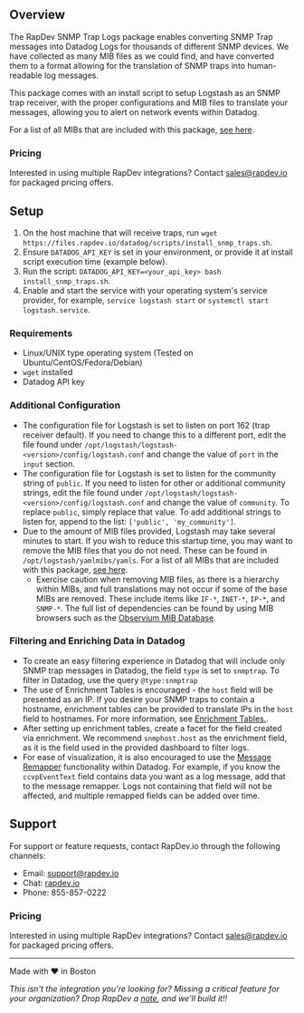 ## Overview
The RapDev SNMP Trap Logs package enables converting SNMP Trap messages into Datadog Logs for thousands of different
SNMP devices. We have collected as many MIB files as we could find, and have converted them to a format allowing for
the translation of SNMP traps into human-readable log messages.

This package comes with an install script to setup Logstash as an SNMP trap receiver, with the proper configurations
and MIB files to translate your messages, allowing you to alert on network events within Datadog.

For a list of all MIBs that are included with this package, [see here][4].

### Pricing
Interested in using multiple RapDev integrations? Contact [sales@rapdev.io](mailto:sales@rapdev.io) for packaged pricing offers.

## Setup

1. On the host machine that will receive traps, run `wget https://files.rapdev.io/datadog/scripts/install_snmp_traps.sh`.
2. Ensure `DATADOG_API_KEY` is set in your environment, or provide it at install script execution time (example below).
3. Run the script: `DATADOG_API_KEY=<your_api_key> bash install_snmp_traps.sh`.
4. Enable and start the service with your operating system's service provider, for example, `service logstash start` or `systemctl start logstash.service`.

### Requirements

* Linux/UNIX type operating system (Tested on Ubuntu/CentOS/Fedora/Debian)
* `wget` installed
* Datadog API key

### Additional Configuration

- The configuration file for Logstash is set to listen on port 162 (trap receiver default). If you need to change this to a different port,
  edit the file found under `/opt/logstash/logstash-<version>/config/logstash.conf` and change the value of `port` in the `input` section.
- The configuration file for Logstash is set to listen for the community string of `public`. If you need to listen for other or additional
  community strings, edit the file found under `/opt/logstash/logstash-<version>/config/logstash.conf` and change the value of `community`.
  To replace `public`, simply replace that value. To add additional strings to listen for, append to the list: `['public', 'my_community']`.
- Due to the amount of MIB files provided, Logstash may take several minutes to start. If you wish to reduce this startup time, you may want
  to remove the MIB files that you do not need. These can be found in `/opt/logstash/yamlmibs/yamls`. For a list of all MIBs that are included
  with this package, [see here][4].
    - Exercise caution when removing MIB files, as there is a hierarchy within MIBs, and full translations may not occur if some of the base
      MIBs are removed. These include items like `IF-*`, `INET-*`, `IP-*`, and `SNMP-*`. The full list of dependencies can be found by using MIB
      browsers such as the [Observium MIB Database](https://mibs.observium.org).

### Filtering and Enriching Data in Datadog

- To create an easy filtering experience in Datadog that will include only SNMP trap messages in Datadog, the field `type` is set 
  to `snmptrap`. To filter in Datadog, use the query `@type:snmptrap`
- The use of Enrichment Tables is encouraged - the `host` field will be presented as an IP. If you desire your SNMP traps to contain a hostname,
  enrichment tables can be provided to translate IPs in the `host` field to hostnames. For more information, see [Enrichment Tables.][1].
- After setting up enrichment tables, create a facet for the field created via enrichment. We recommend `snmphost.host` as the enrichment field, as
  it is the field used in the provided dashboard to filter logs.
- For ease of visualization, it is also encouraged to use the [Message Remapper][2] functionality within Datadog. For example, if you 
  know the `ccvpEventText` field contains data you want as a log message, add that to the message remapper. Logs not containing that
  field will not be affected, and multiple remapped fields can be added over time.

## Support
For support or feature requests, contact RapDev.io through the following channels:

- Email: support@rapdev.io
- Chat: [rapdev.io][3]
- Phone: 855-857-0222

### Pricing
Interested in using multiple RapDev integrations? Contact [sales@rapdev.io](mailto:sales@rapdev.io) for packaged pricing offers.

---
Made with ❤️ in Boston

*This isn't the integration you're looking for? Missing a critical feature for your organization? Drop RapDev a [note](mailto:support@rapdev.io), and we'll build it!!*

[1]: https://docs.datadoghq.com/logs/guide/enrichment-tables
[2]: https://docs.datadoghq.com/logs/log_configuration/processors/?tab=ui#log-message-remapper
[3]: https://www.rapdev.io/#Get-in-touch
[4]: https://files.rapdev.io/datadog/configs/mib_yamls.txt
